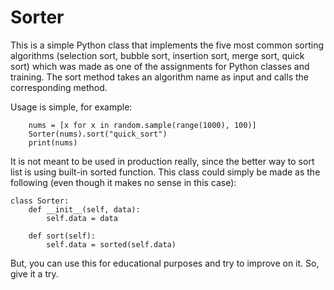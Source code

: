 # Sorter
This is a simple Python class that implements the five most common sorting algorithms (selection sort, bubble sort, insertion sort, merge sort, quick sort) which was made as one of the assignments for Python classes and training. The sort method takes an algorithm name as input and calls the corresponding method.

Usage is simple, for example:
```
    nums = [x for x in random.sample(range(1000), 100)]
    Sorter(nums).sort("quick_sort")
    print(nums)
```

It is not meant to be used in production really, since the better way to sort list is using built-in sorted function. This class could simply be made as the following (even though it makes no sense in this case):

```
class Sorter:
    def __init__(self, data):
        self.data = data

    def sort(self):
        self.data = sorted(self.data)
```

But, you can use this for educational purposes and try to improve on it. So, give it a try.
